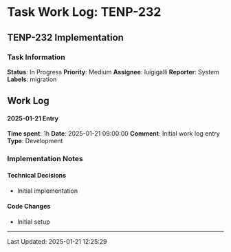 # Task Work Log: TENP-232

## TENP-232 Implementation

### Task Information
**Status**: In Progress
**Priority**: Medium
**Assignee**: luigigalli
**Reporter**: System
**Labels**: migration

## Work Log

#### 2025-01-21 Entry
**Time spent**: 1h
**Date**: 2025-01-21 09:00:00
**Comment**: Initial work log entry
**Type**: Development

### Implementation Notes
#### Technical Decisions
- Initial implementation

#### Code Changes
- Initial setup

---
Last Updated: 2025-01-21 12:25:29
